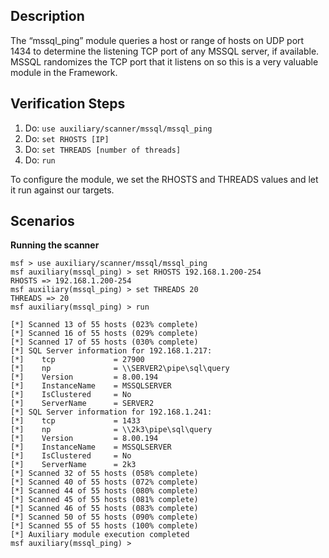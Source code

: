 ## Description

The “mssql_ping” module queries a host or range of hosts on UDP port 1434 to determine the listening TCP port of any MSSQL server, if available. MSSQL randomizes the TCP port that it listens on so this is a very valuable module in the Framework.

## Verification Steps

1. Do: ```use auxiliary/scanner/mssql/mssql_ping```
2. Do: ```set RHOSTS [IP]```
3. Do: ```set THREADS [number of threads]```
4. Do: ```run```

To configure the module, we set the RHOSTS and THREADS values and let it run against our targets.

## Scenarios

**Running the scanner**

```
msf > use auxiliary/scanner/mssql/mssql_ping
msf auxiliary(mssql_ping) > set RHOSTS 192.168.1.200-254
RHOSTS => 192.168.1.200-254
msf auxiliary(mssql_ping) > set THREADS 20
THREADS => 20
msf auxiliary(mssql_ping) > run

[*] Scanned 13 of 55 hosts (023% complete)
[*] Scanned 16 of 55 hosts (029% complete)
[*] Scanned 17 of 55 hosts (030% complete)
[*] SQL Server information for 192.168.1.217:
[*]    tcp             = 27900
[*]    np              = \\SERVER2\pipe\sql\query
[*]    Version         = 8.00.194
[*]    InstanceName    = MSSQLSERVER
[*]    IsClustered     = No
[*]    ServerName      = SERVER2
[*] SQL Server information for 192.168.1.241:
[*]    tcp             = 1433
[*]    np              = \\2k3\pipe\sql\query
[*]    Version         = 8.00.194
[*]    InstanceName    = MSSQLSERVER
[*]    IsClustered     = No
[*]    ServerName      = 2k3
[*] Scanned 32 of 55 hosts (058% complete)
[*] Scanned 40 of 55 hosts (072% complete)
[*] Scanned 44 of 55 hosts (080% complete)
[*] Scanned 45 of 55 hosts (081% complete)
[*] Scanned 46 of 55 hosts (083% complete)
[*] Scanned 50 of 55 hosts (090% complete)
[*] Scanned 55 of 55 hosts (100% complete)
[*] Auxiliary module execution completed
msf auxiliary(mssql_ping) >
```